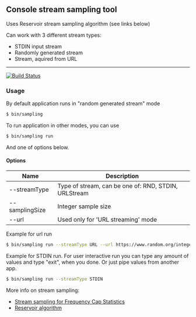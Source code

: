 ## Console stream sampling tool

Uses Reservoir stream sampling algorithm (see links below)

Can work with 3 different stream types:
* STDIN input stream
* Randomly generated stream
* Stream, aquired from URL

-----

[![Build Status](https://travis-ci.org/wildex/stream-sampling.svg?branch=master)](https://travis-ci.org/wildex/stream-sampling)

### Usage

By default application runs in "random generated stream" mode

```bash
$ bin/sampling
```

To run application in other modes, you can use

```bash
$ bin/sampling run
```

And one of options below.

#### Options

| Name | Description |
| ------------ | --------------------------- |
| --streamType | Type of stream, can be one of: RND, STDIN, URLStream |
| --samplingSize | Integer sample size |
| --url | Used only for 'URL streaming' mode |

Example for url run

```bash
$ bin/sampling run --streamType URL --url https://www.random.org/integers/?num=10&min=1&max=6&col=1&base=10&format=plain&rnd=new
```

Example for STDIN run. For user interactive run you can type any amount of values
and type "exit", when you done. Or just pipe values from another app.

```bash
$ bin/sampling run --streamType STDIN
```

More info on stream sampling:
* [Stream sampling for Frequency Cap Statistics](http://arxiv.org/pdf/1502.05955v2.pdf)
* [Reservoir algorithm](https://en.wikipedia.org/wiki/Reservoir_sampling)

